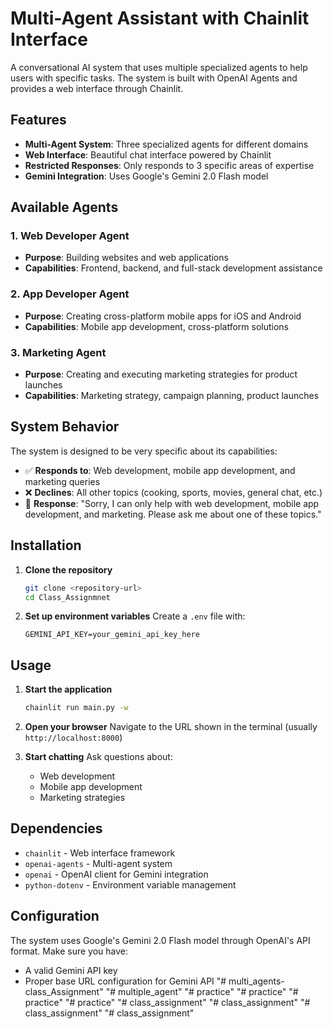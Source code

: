 # Multi-Agent Assistant with Chainlit Interface

A conversational AI system that uses multiple specialized agents to help users with specific tasks. The system is built with OpenAI Agents and provides a web interface through Chainlit.

## Features

- **Multi-Agent System**: Three specialized agents for different domains
- **Web Interface**: Beautiful chat interface powered by Chainlit
- **Restricted Responses**: Only responds to 3 specific areas of expertise
- **Gemini Integration**: Uses Google's Gemini 2.0 Flash model

## Available Agents

### 1. Web Developer Agent
- **Purpose**: Building websites and web applications
- **Capabilities**: Frontend, backend, and full-stack development assistance

### 2. App Developer Agent  
- **Purpose**: Creating cross-platform mobile apps for iOS and Android
- **Capabilities**: Mobile app development, cross-platform solutions

### 3. Marketing Agent
- **Purpose**: Creating and executing marketing strategies for product launches
- **Capabilities**: Marketing strategy, campaign planning, product launches

## System Behavior

The system is designed to be very specific about its capabilities:

- ✅ **Responds to**: Web development, mobile app development, and marketing queries
- ❌ **Declines**: All other topics (cooking, sports, movies, general chat, etc.)
- 💬 **Response**: "Sorry, I can only help with web development, mobile app development, and marketing. Please ask me about one of these topics."

## Installation

1. **Clone the repository**
   ```bash
   git clone <repository-url>
   cd Class_Assignmnet
   ```

2. **Set up environment variables**
   Create a `.env` file with:
   ```
   GEMINI_API_KEY=your_gemini_api_key_here
   ```

## Usage

1. **Start the application**
   ```bash
   chainlit run main.py -w
   ```

2. **Open your browser**
   Navigate to the URL shown in the terminal (usually `http://localhost:8000`)

3. **Start chatting**
   Ask questions about:
   - Web development
   - Mobile app development  
   - Marketing strategies


## Dependencies

- `chainlit` - Web interface framework
- `openai-agents` - Multi-agent system
- `openai` - OpenAI client for Gemini integration
- `python-dotenv` - Environment variable management

## Configuration

The system uses Google's Gemini 2.0 Flash model through OpenAI's API format. Make sure you have:
- A valid Gemini API key
- Proper base URL configuration for Gemini API
"# multi_agents-class_Assignment" 
"# multiple_agent" 
"# practice" 
"# practice" 
"# practice" 
"# practice" 
"# class_assignment" 
"# class_assignment" 
"# class_assignment" 
"# class_assignment" 
